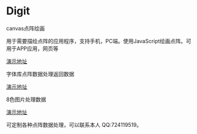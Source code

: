 # Digit
 canvas点阵绘画

用于需要描绘点阵的应用程序，支持手机，PC端。使用JavaScript绘画点阵。可用于APP应用，网页等

[演示地址](https://lumnca.github.io/Digit/index.html)

字体库点阵数据处理返回数据

[演示地址](http://47.106.254.86:1234/)

8色图片处理数据

[演示地址](http://47.106.254.86:1234/img.html)

可定制各种点阵数据处理，可以联系本人 QQ:724119519。
